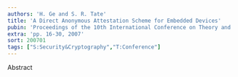```yaml
---
authors: 'H. Ge and S. R. Tate'
title: 'A Direct Anonymous Attestation Scheme for Embedded Devices'
pubin: 'Proceedings of the 10th International Conference on Theory and Practice of Public-Key Cryptography (PKC)'
extra: 'pp. 16-30, 2007'
sort: 200701
tags: ["S:Security&Cryptography","T:Conference"]
---
```

Abstract

